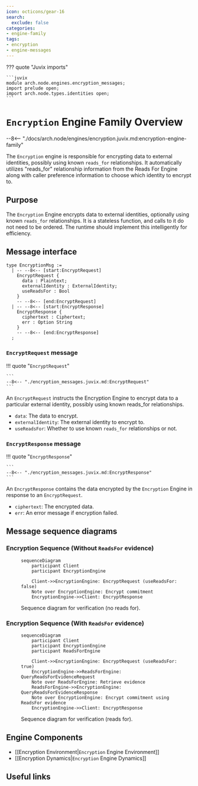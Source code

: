 ```yaml
---
icon: octicons/gear-16
search:
  exclude: false
categories:
- engine-family
tags:
- encryption
- engine-messages
---
```


??? quote "Juvix imports"

    ```juvix
    module arch.node.engines.encryption_messages;
    import prelude open;
    import arch.node.types.identities open;
    ```

# `Encryption` Engine Family Overview

--8<-- "./docs/arch.node/engines/encryption.juvix.md:encryption-engine-family"

The `Encryption` engine is responsible for encrypting data to external identities,
possibly using known `reads_for` relationships. It automatically utilizes
"reads_for" relationship information from the Reads For Engine along with caller
preference information to choose which identity to encrypt to.

## Purpose

The `Encryption` Engine encrypts data to external identities, optionally using
known `reads_for` relationships. It is a stateless function, and calls to it do
not need to be ordered. The runtime should implement this intelligently for
efficiency.

## Message interface

<!-- --8<-- [start:EncryptionMsg] -->
```juvix
type EncryptionMsg :=
  | -- --8<-- [start:EncryptRequest]
    EncryptRequest {
      data : Plaintext;
      externalIdentity : ExternalIdentity;
      useReadsFor : Bool
    }
    -- --8<-- [end:EncryptRequest]
  | -- --8<-- [start:EncryptResponse]
    EncryptResponse {
      ciphertext : Ciphertext;
      err : Option String
    }
    -- --8<-- [end:EncryptResponse]
  ;
```
<!-- --8<-- [end:EncryptionMsg] -->

### `EncryptRequest` message

!!! quote "`EncryptRequest`"

    ```
    --8<-- "./encryption_messages.juvix.md:EncryptRequest"
    ```

An `EncryptRequest` instructs the Encryption Engine to encrypt data to a particular external identity, possibly using known reads_for relationships.

- `data`: The data to encrypt.
- `externalIdentity`: The external identity to encrypt to.
- `useReadsFor`: Whether to use known `reads_for` relationships or not.

### `EncryptResponse` message

!!! quote "`EncryptResponse`"

    ```
    --8<-- "./encryption_messages.juvix.md:EncryptResponse"
    ```

An `EncryptResponse` contains the data encrypted by the `Encryption` Engine in
response to an `EncryptRequest`.

- `ciphertext`: The encrypted data.
- `err`: An error message if encryption failed.

## Message sequence diagrams

### Encryption Sequence (Without `ReadsFor` evidence)

<!-- --8<-- [start:message-sequence-diagram-no-reads-for] -->
<figure markdown="span">

```mermaid
sequenceDiagram
    participant Client
    participant EncryptionEngine

    Client->>EncryptionEngine: EncryptRequest (useReadsFor: false)
    Note over EncryptionEngine: Encrypt commitment
    EncryptionEngine->>Client: EncryptResponse
```

<figcaption markdown="span">
Sequence diagram for verification (no reads for).
</figcaption>
</figure>
<!-- --8<-- [end:message-sequence-diagram-no-reads-for] -->

### Encryption Sequence (With `ReadsFor` evidence)

<!-- --8<-- [start:message-sequence-diagram-reads-for] -->
<figure markdown="span">

```mermaid
sequenceDiagram
    participant Client
    participant EncryptionEngine
    participant ReadsForEngine

    Client->>EncryptionEngine: EncryptRequest (useReadsFor: true)
    EncryptionEngine->>ReadsForEngine: QueryReadsForEvidenceRequest
    Note over ReadsForEngine: Retrieve evidence
    ReadsForEngine->>EncryptionEngine: QueryReadsForEvidenceResponse
    Note over EncryptionEngine: Encrypt commitment using ReadsFor evidence
    EncryptionEngine->>Client: EncryptResponse
```

<figcaption markdown="span">
Sequence diagram for verification (reads for).
</figcaption>
</figure>
<!-- --8<-- [end:message-sequence-diagram-reads-for] -->

## Engine Components

- [[Encryption Environment|`Encryption` Engine Environment]]
- [[Encryption Dynamics|`Encryption` Engine Dynamics]]

## Useful links
